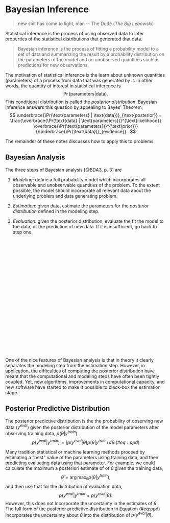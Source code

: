 
# Bayesian Inference

> new shit has come to light, man -- The Dude (*The Big Lebowski*)

Statistical inference is the process of using observed data to infer properties of the statistical distributions that generated that data.

> Bayesian inference is the process of fitting a probability model to a set of data and summarizing the result by a probability distribution on the parameters of the model and on unobserved quantities such as predictions for new observations.

The motivation of statistical inference is the learn about unknown quantities (parameters) of a process from data that was generated by it.
In other words, the quantity of interest in statistical inference is
$$
\Pr(\text{parameters} | \text{data}) .
$$
This conditional distribution is called the *posterior distribution*.
Bayesian inference answers this question by appealing to Bayes' Theorem,
$$
\underbrace{\Pr(\text{parameters} | \text{data})}_{\text{posterior}} = \frac{\overbrace{\Pr(\text{data} | \text{parameters})}^{\text{likelihood}} \overbrace{\Pr(\text{parameters})}^{\text{prior}}}{\underbrace{\Pr(\text{data})}_{evidence}} .
$$

The remainder of these notes discusses how to apply this to problems.

## Bayesian Analysis

The three steps of Bayesian analysis [@BDA3, p. 3] are

1.  *Modeling*: define a full probability model which incorporates all observable and unobservable quantities of the problem.
    To the extent possible, the model should incorporate all relevant data about the underlying problem and data generating problem.

1.  *Estimation*: given data, estimate the parameters for the *posterior distribution* defined in the modeling step.

1.  *Evaluation*: given the posterior distribution, evaluate the fit the model to the data, or the prediction of new data.
    If it is insufficient, go back to step one.

<!--html_preserve--><div id="htmlwidget-7b9c6fa48fa4c8fa33d4" style="width:70%;height:355.968px;" class="DiagrammeR html-widget"></div>
<script type="application/json" data-for="htmlwidget-7b9c6fa48fa4c8fa33d4">{"x":{"diagram":"diagram"},"evals":[],"jsHooks":[]}</script><!--/html_preserve-->

One of the nice features of Bayesian analysis is that in theory it clearly separates the modeling step from the estimation step.
However, in application, the difficulties of computing the posterior distribution have meant that the computational and modeling steps have often been tightly coupled.
Yet, new algorithms, improvements in computational capacity, and new software have started to make it possible to black-box the estimation stage.

## Posterior Predictive Distribution

The posterior predictive distribution is the the probability of observing new data ($y^{eval}$) given the posterior distribution of the model parameters after observing training data, $p(\theta | y^{train})$.
$$
p(y^{eval} | y^{train}) = \int p(y^{eval} | \theta) p(\theta | y^{train})\,d \theta .
(\#eq:ppd)
$$

Many tradition statistical or machine learning methods proceed by estimating a "best" value of the parameters using training data, and then predicting evaluating data using that parameter.
For example, we could calculate the maximum a posteriori estimate of of $\theta$ given the training data,
$$
\hat{\theta} = \arg \max_{\theta} p(\theta | y^{train}) ,
$$
and then use that for the distribution of evaluation data,
$$
p(y^{eval} | y^{train} \approx p(y^{eval} | \hat{\theta}) .
$$
However, this does not incorporate the uncertainty in the estimates of $\theta$.
The full form of the posterior predictive distribution in Equation (#eq:ppd) incorporates the uncertainty about $\theta$ into the distribution of $p(y^{eval} | \theta)$.
